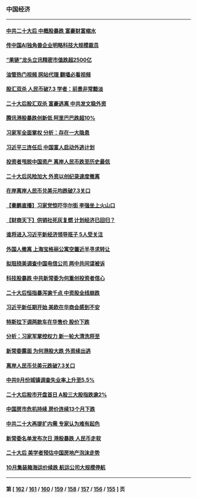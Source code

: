 ### 中国经济
---
#### [中共二十大后 中概股暴跌 富豪财富缩水](../../pages/ncid283/n13852737.md?10261645) 
#### [传中国AI独角兽企业明略科技大规模裁员](../../pages/ncid283/n13852723.md?10261645) 
#### [“果链”龙头立讯精密市值跌超2500亿](../../pages/ncid283/n13852699.md?10261645) 
#### [油管热门视频 网站代理 翻墙必看视频](http://132.145.103.77:81/youtube.html?10261645)
#### [股汇双杀 人民币破7.3 学者：前景非常黯淡](../../pages/ncid283/n13852668.md?10261645) 
#### [二十大后股汇双杀 富豪逃离 中共发文稳外资](../../pages/ncid283/n13852474.md?10261645) 
#### [腾讯港股暴跌创新低 阿里巴巴跌超10%](../../pages/ncid283/n13852635.md?10261645) 
#### [习家军全面掌权 分析：存在一大隐患](../../pages/ncid283/n13852543.md?10261645) 
#### [习近平三连任后 中国富人启动外逃计划](../../pages/ncid283/n13852407.md?10261645) 
#### [投资者甩脱中国资产 离岸人民币跌至历史最低](../../pages/ncid283/n13852379.md?10261645) 
#### [二十大后风险加大 外资以创纪录速度撤离](../../pages/ncid283/n13852213.md?10261645) 
#### [在岸离岸人民币兑美元均跌破7.3关口](../../pages/ncid283/n13852171.md?10261645) 
#### [【秦鹏直播】习家党惊吓华尔街 李强坐上火山口](../../pages/ncid283/n13852079.md?10261645) 
#### [【财商天下】供销社死灰复燃 计划经济已回归？](../../pages/ncid283/n13852039.md?10261645) 
#### [谁将进入习近平新经济领导班子 5人受关注](../../pages/ncid283/n13852035.md?10261645) 
#### [外国人撤离 上海宝格丽公寓空置近半寻求转让](../../pages/ncid283/n13851639.md?10261645) 
#### [拟阻挠美调查中国电信公司 两中共间谍被诉](../../pages/ncid283/n13851990.md?10261645) 
#### [科技股暴跌 中共新常委为何重创投资者信心](../../pages/ncid283/n13851977.md?10261645) 
#### [二十大后恒指暴泻逾千点 中资股全线崩跌](../../pages/ncid283/n13851857.md?10261645) 
#### [习近平新任期开始 美欧在华商会感到不安](../../pages/ncid283/n13851859.md?10261645) 
#### [特斯拉下调两款车在华售价 股价下跌](../../pages/ncid283/n13851833.md?10261645) 
#### [分析：习家军掌控权力 新一轮大清洗将至](../../pages/ncid283/n13851807.md?10261645) 
#### [新常委露面 为何港股大跌 外资续出逃](../../pages/ncid283/n13851860.md?10261645) 
#### [离岸人民币兑美元跌破7.3关口](../../pages/ncid283/n13851772.md?10261645) 
#### [中共9月份城镇调查失业率上升至5.5%](../../pages/ncid283/n13851718.md?10261645) 
#### [二十大后股市开盘首日 A股三大股指跌逾2%](../../pages/ncid283/n13851710.md?10261645) 
#### [中国房市危机持续 房价连续13个月下跌](../../pages/ncid283/n13851695.md?10261645) 
#### [中共二十大再提扩内需 专家认为难有起色](../../pages/ncid283/n13851593.md?10261645) 
#### [新常委名单发布次日 港股暴跌 人民币走软](../../pages/ncid283/n13851548.md?10261645) 
#### [二十大后 美学者预估中国房地产泡沫走势](../../pages/ncid283/n13851281.md?10261645) 
#### [10月集装箱海运价续跌 航运公司大规模停航](../../pages/ncid283/n13850668.md?10261645) 

---
#### 第 [ [162](./162.md?10261645) / [161](./161.md?10261645) / [160](./160.md?10261645) / [159](./159.md?10261645) / [158](./158.md?10261645) / [157](./157.md?10261645) / [156](./156.md?10261645) / [155](./155.md?10261645) ] 页

